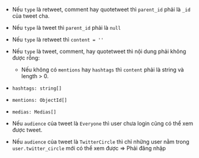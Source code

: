 - Nếu `type` là retweet, comment hay quotetweet thì `parent_id` phải là `_id` của tweet cha.
- Nếu `type` là tweet thì `parent_id` phải là `null`

- Nếu `type` là retweet thì `content = ''`
- Nếu `type` là tweet, comment, hay quotetweet thì nội dung phải không được rỗng:
  - Nếu không có `mentions` hay `hashtags` thì `content` phải là string và length > 0.

- `hashtags: string[]`
- `mentions: ObjectId[]`
- `medias: Medias[]`

- Nếu `audience` của tweet là `Everyone` thì user chưa login cũng có thể xem được tweet.
- Nếu `audience` của tweet là `TwitterCircle` thì chỉ những user nằm trong `user.twitter_circle` mới có thể xem được => Phải đăng nhập
